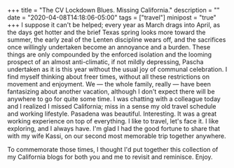 +++
title = "The CV Lockdown Blues. Missing California."
description = ""
date = "2020-04-08T14:18:06-05:00"
tags = ["travel"]
minipost = "true"
+++
I suppose it can't be helped; every year as March drags into April, as the days get hotter and the brief Texas spring looks more toward the summer, the early zeal of the Lenten discipline wears off, and the sacrifices once willingly undertaken become an annoyance and a burden. These things are only compounded by the enforced isolation and the looming prospect of an almost anti-climatic, if not mildly depressing, Pascha undertaken as it is this year without the usual joy of communal celebration. I find myself thinking about freer times, without all these restrictions on movement and enjoyment. We — the whole family, really — have been fantasizing about another vacation, although I don't expect there will be anywhere to go for quite some time. I was chatting with a colleague today and I realized I missed California; miss in a sense my old travel schedule and working lifestyle. Pasadena was beautiful. Interesting. It was a great working experience on top of everything. I like to travel, let's face it. I like exploring, and I always have. I'm glad I had the good fortune to share that with my wife Kassi, on our second most memorable trip together anywhere. 

To commemorate those times, I thought I'd put together this collection of my California blogs for both you and me to revisit and reminisce. Enjoy. 

